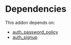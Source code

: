 # Dependencies

This addon depends on:

- [auth_password_policy](https://github.com/bringout/oca-ocb-security)
- [auth_signup](https://github.com/bringout/oca-ocb-security)
